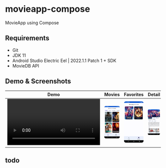 # movieapp-compose
MovieApp using Compose

## Requirements

- Git
- JDK 11
- Android Studio Electric Eel | 2022.1.1 Patch 1 + SDK
- MovieDB API

## Demo & Screenshots

| Demo | Movies | Favorites | Detail |
|--|--------|-----------|--------|
| <video src="https://user-images.githubusercontent.com/10376354/218038264-5c0ef444-c278-4b64-823d-53c5aed2539c.mp4" controls="controls"></video> | ![Movies](./docs/screenshots/movies.png)       |  ![Favorites](./docs/screenshots/favorites.png)         |    ![Detail](./docs/screenshots/detail.png)    |

## todo



